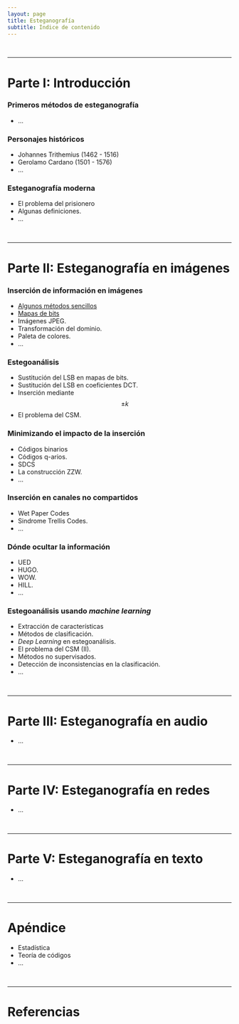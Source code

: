 ```yaml
---
layout: page
title: Esteganografía
subtitle: Índice de contenido
---
```




<br/><hr/>
# Parte I: Introducción

### Primeros métodos de esteganografía
- ...

### Personajes históricos
- Johannes Trithemius (1462 - 1516)
- Gerolamo Cardano (1501 - 1576)
- ...

### Esteganografía moderna
- El problema del prisionero
- Algunas definiciones.
- ...


<br/><hr/>
# Parte II: Esteganografía en imágenes

### Inserción de información en imágenes
- [Algunos métodos sencillos](/stego/images/embed/es/metodos-sencillos)
- [Mapas de bits](/stego/images/embed/es/mapas-de-bits)
- Imágenes JPEG.
- Transformación del dominio.
- Paleta de colores.
- ...

### Estegoanálisis
- Sustitución del LSB en mapas de bits.
- Sustitución del LSB en coeficientes DCT.
- Inserción mediante $$\pm k$$
- El problema del CSM.

### Minimizando el impacto de la inserción
- Códigos binarios
- Códigos q-arios.
- SDCS
- La construcción ZZW.
- ...

### Inserción en canales no compartidos
- Wet Paper Codes
- Sindrome Trellis Codes.
- ...

### Dónde ocultar la información
- UED
- HUGO.
- WOW. 
- HILL.
- ...


### Estegoanálisis usando *machine learning*
- Extracción de características
- Métodos de clasificación.
- *Deep Learning* en estegoanálisis.
- El problema del CSM (II).
- Métodos no supervisados.
- Detección de inconsistencias en la clasificación.
- ...




<br/><hr/>
# Parte III: Esteganografía en audio
- ...




<br/><hr/>
# Parte IV: Esteganografía en redes
- ...




<br/><hr/>
# Parte V: Esteganografía en texto
- ...



<br/><hr/>
# Apéndice
- Estadística
- Teoría de códigos
- ...


<br/><hr/>
# Referencias





